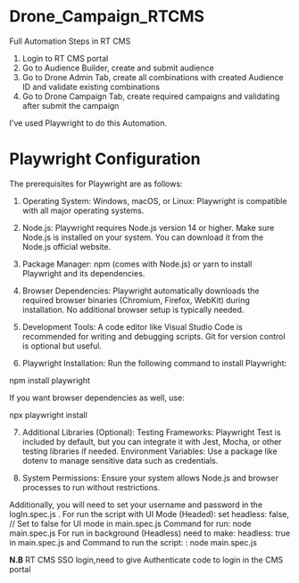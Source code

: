 # Drone_Campaign_RTCMS
Full Automation Steps in RT CMS
 1. Login to RT CMS portal
 2. Go to Audience Builder, create and submit audience
 3. Go to Drone Admin Tab, create all combinations with created Audience ID and validate existing combinations
 4. Go to Drone Campaign Tab, create required campaigns and validating after submit the campaign

I've used Playwright to do this Automation.
# Playwright Configuration
 The prerequisites for Playwright are as follows:

1. Operating System:
Windows, macOS, or Linux: Playwright is compatible with all major operating systems.

2. Node.js:
Playwright requires Node.js version 14 or higher. Make sure Node.js is installed on your system.
You can download it from the Node.js official website.

3. Package Manager:
npm (comes with Node.js) or yarn to install Playwright and its dependencies.

4. Browser Dependencies:
Playwright automatically downloads the required browser binaries (Chromium, Firefox, WebKit) during installation. No additional browser setup is typically needed.

5. Development Tools:
A code editor like Visual Studio Code is recommended for writing and debugging scripts.
Git for version control is optional but useful.

6. Playwright Installation:
Run the following command to install Playwright:

npm install playwright

If you want browser dependencies as well, use:

npx playwright install

7. Additional Libraries (Optional):
Testing Frameworks: Playwright Test is included by default, but you can integrate it with Jest, Mocha, or other testing libraries if needed.
Environment Variables: Use a package like dotenv to manage sensitive data such as credentials.

8. System Permissions:
Ensure your system allows Node.js and browser processes to run without restrictions.

Additionally, you will need to set your username and password in the logIn.spec.js .
For run the script with UI Mode (Headed):
  set  headless: false, // Set to false for UI mode in main.spec.js
  Command for run: node main.spec.js 
For run in background (Headless) need to make:
     headless: true in main.spec.js and 
     Command to run the script: : node main.spec.js 

**N.B** RT CMS SSO login,need to give Authenticate code to login in the CMS portal
